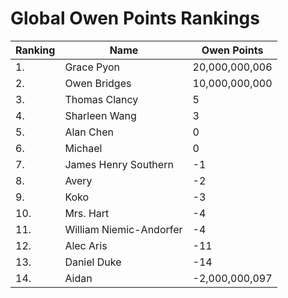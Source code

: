 # Global Owen Points Rankings

|Ranking|Name|Owen Points|
| ----------- | ----------- | ----------- |
| 1. | Grace Pyon | 20,000,000,006 | 
| 2. | Owen Bridges | 10,000,000,000 |
| 3. | Thomas Clancy | 5 |
| 4. | Sharleen Wang | 3 |
| 5. | Alan Chen | 0 |
| 6. | Michael | 0 |
| 7. | James Henry Southern | -1 |
| 8. | Avery | -2 |
| 9. | Koko | -3 |
| 10. | Mrs. Hart | -4 |
| 11. | William Niemic-Andorfer | -4 |
| 12. | Alec Aris | -11 |
| 13. | Daniel Duke | -14 |
| 14. | Aidan | -2,000,000,097 |
